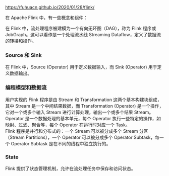 https://fuhuacn.github.io/2020/01/28/flink/  

在 Apache Flink 中，有一些概念和组件：

在 Flink 中，流处理程序被建模为一个有向无环图（DAG），称为 Flink 程序或 JobGraph。这可以看作是一个处理流水线 Streaming Dataflow，定义了数据流的转换和操作。  

### Source 和 Sink
在 Flink 中，Source (Operator) 用于定义数据输入，而 Sink (Operator) 用于定义数据输出。  

### 编程模型和数据流  
用户实现的 Flink 程序是由 Stream 和 Transformation 这两个基本构建块组成，其中 Stream 是一个中间结果数据，而 Transformation (Operator) 是一个操作，它对一个或多个输入 Stream 进行计算处理，输出一个或多个结果 Stream。  
Operator 是一个数据处理的基本单元，每个 Operator 执行一些特定的操作，如映射、过滤、聚合等，每个 Operator 在运行时对应一个 Task。  
Flink 程序是并行和分布式的：一个 Stream 可以被分成多个 Stream 分区（Stream Partitions），一个 Operator 可以被分成多个 Operator Subtask，每一个 Operator Subtask 是在不同的线程中独立执行的。  

### State
Flink 提供了状态管理机制，允许在流处理任务中保存和访问状态。

